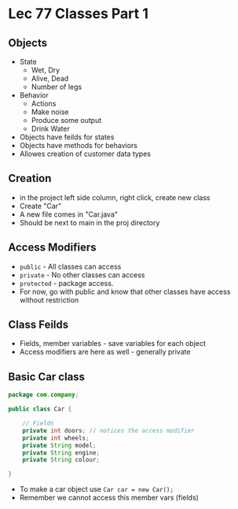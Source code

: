 # Lec 77 Classes Part 1

## Objects
* State
  * Wet, Dry
  * Alive, Dead
  * Number of legs
* Behavior
  * Actions
  * Make noise
  * Produce some output
  * Drink Water
* Objects have feilds for states
* Objects have methods for behaviors
* Allowes creation of customer data types

## Creation
* in the project left side column, right click, create new class
* Create "Car"
* A new file comes in "Car.java"
* Should be next to main in the proj directory

## Access Modifiers
* `public` - All classes can access
* `private` - No other classes can access
* `protected` - package access.
* For now, go with public and know that other classes have access without restriction

## Class Feilds
* Fields, member variables - save variables for each object
* Access modifiers are here as well - generally private

## Basic Car class
```java
package com.company;

public class Car {

    // Fields
    private int doors; // notices the access modifier
    private int wheels;
    private String model;
    private String engine;
    private String colour;

}
```
* To make a car object use `Car car = new Car();`
* Remember we cannot access this member vars (fields) 
